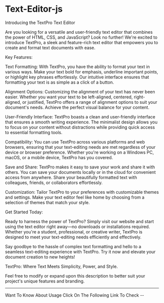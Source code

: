 # Text-Editor-js
Introducing the TextPro Text Editor

Are you looking for a versatile and user-friendly text editor that combines the power of HTML, CSS, and JavaScript? Look no further! We're excited to introduce TextPro, a sleek and feature-rich text editor that empowers you to create and format text documents with ease.

Key Features:

Text Formatting: With TextPro, you have the ability to format your text in various ways. Make your text bold for emphasis, underline important points, or highlight key phrases effortlessly. Our intuitive interface ensures that formatting your text is as simple as a click of a button.

Alignment Options: Customizing the alignment of your text has never been easier. Whether you want your text to be left-aligned, centered, right-aligned, or justified, TextPro offers a range of alignment options to suit your document's needs. Achieve the perfect visual balance for your content.

User-Friendly Interface: TextPro boasts a clean and user-friendly interface that ensures a smooth writing experience. The minimalist design allows you to focus on your content without distractions while providing quick access to essential formatting tools.

Compatibility: You can use TextPro across various platforms and web browsers, ensuring that your text-editing needs are met regardless of your device or browser preference. Whether you're working on a Windows PC, macOS, or a mobile device, TextPro has you covered.

Save and Share: TextPro makes it easy to save your work and share it with others. You can save your documents locally or in the cloud for convenient access from anywhere. Share your beautifully formatted text with colleagues, friends, or collaborators effortlessly.

Customization: Tailor TextPro to your preferences with customizable themes and settings. Make your text editor feel like home by choosing from a selection of themes that match your style.

Get Started Today:

Ready to harness the power of TextPro? Simply visit our website and start using the text editor right away—no downloads or installations required. Whether you're a student, professional, or creative writer, TextPro is designed to meet your text-editing needs efficiently and effectively.

Say goodbye to the hassle of complex text formatting and hello to a seamless text-editing experience with TextPro. Try it now and elevate your document creation to new heights!

TextPro: Where Text Meets Simplicity, Power, and Style.

Feel free to modify or expand upon this description to better suit your project's unique features and branding.


---------------------------------------------------------------------------------------------------------------------------------------------------------------------------------------------------------------------------
Want To Know About Usage Click On The Following Link To Check -- 
